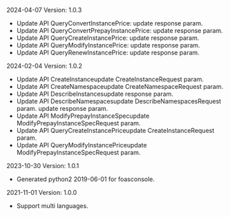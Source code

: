 2024-04-07 Version: 1.0.3
- Update API QueryConvertInstancePrice: update response param.
- Update API QueryConvertPrepayInstancePrice: update response param.
- Update API QueryCreateInstancePrice: update response param.
- Update API QueryModifyInstancePrice: update response param.
- Update API QueryRenewInstancePrice: update response param.


2024-02-04 Version: 1.0.2
- Update API CreateInstanceupdate CreateInstanceRequest param.
- Update API CreateNamespaceupdate CreateNamespaceRequest param.
- Update API DescribeInstancesupdate response param.
- Update API DescribeNamespacesupdate DescribeNamespacesRequest param.
update response param.
- Update API ModifyPrepayInstanceSpecupdate ModifyPrepayInstanceSpecRequest param.
- Update API QueryCreateInstancePriceupdate CreateInstanceRequest param.
- Update API QueryModifyInstancePriceupdate ModifyPrepayInstanceSpecRequest param.


2023-10-30 Version: 1.0.1
- Generated python2 2019-06-01 for foasconsole.

2021-11-01 Version: 1.0.0
- Support multi languages.

